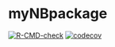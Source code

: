 # myNBpackage

<!-- [![Build Status](https://app.travis-ci.com/sharechanxd/myNBpackage.svg?branch=main)](https://app.travis-ci.com/sharechanxd/myNBpackage) -->
<!-- [![R-CMD-check](https://github.com/r-lib/covr/workflows/R-CMD-check/badge.svg)](https://github.com/sharechanxd/myNBpackage/actions) -->
[![R-CMD-check](https://github.com/sharechanxd/myNBpackage/workflows/R-CMD-check/badge.svg)](https://github.com/sharechanxd/myNBpackage/actions?workflow=R-CMD-check)
[![codecov](https://codecov.io/github/codecov/example-r/branch/master/graphs/badge.svg)](https://codecov.io/github/codecov/sharechanxd/myNBpackage)
